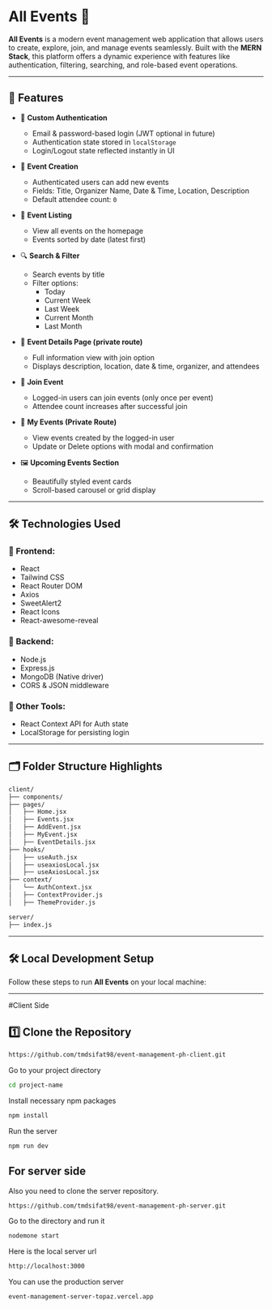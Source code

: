# All Events 🎉

**All Events** is a modern event management web application that allows users to create, explore, join, and manage events seamlessly. Built with the **MERN Stack**, this platform offers a dynamic experience with features like authentication, filtering, searching, and role-based event operations.

---

## 🌟 Features

- 🔐 **Custom Authentication**
  - Email & password-based login (JWT optional in future)
  - Authentication state stored in `localStorage`
  - Login/Logout state reflected instantly in UI

- 🎉 **Event Creation**
  - Authenticated users can add new events
  - Fields: Title, Organizer Name, Date & Time, Location, Description
  - Default attendee count: `0`

- 📆 **Event Listing**
  - View all events on the homepage
  - Events sorted by date (latest first)

- 🔍 **Search & Filter**
  - Search events by title
  - Filter options:
    - Today
    - Current Week
    - Last Week
    - Current Month
    - Last Month

- 🧾 **Event Details Page (private route)**
  - Full information view with join option
  - Displays description, location, date & time, organizer, and attendees

- 🙋 **Join Event**
  - Logged-in users can join events (only once per event)
  - Attendee count increases after successful join

- 👤 **My Events (Private Route)**
  - View events created by the logged-in user
  - Update or Delete options with modal and confirmation

- 🖼️ **Upcoming Events Section**
  - Beautifully styled event cards
  - Scroll-based carousel or grid display

---

## 🛠️ Technologies Used

### 🔹 Frontend:
- React
- Tailwind CSS
- React Router DOM
- Axios
- SweetAlert2
- React Icons
- React-awesome-reveal

### 🔹 Backend:
- Node.js
- Express.js
- MongoDB (Native driver)
- CORS & JSON middleware

### 🔹 Other Tools:
- React Context API for Auth state
- LocalStorage for persisting login

---

## 🗂️ Folder Structure Highlights

```bash
client/
├── components/
├── pages/
│   ├── Home.jsx
│   ├── Events.jsx
│   ├── AddEvent.jsx
│   ├── MyEvent.jsx
│   ├── EventDetails.jsx
├── hooks/
│   ├── useAuth.jsx
│   ├── useaxiosLocal.jsx
│   ├── useAxiosLocal.jsx
├── context/
│   └── AuthContext.jsx
│   ├── ContextProvider.js
│   ├── ThemeProvider.js

server/
├── index.js
```
---

## 🛠️ Local Development Setup

Follow these steps to run **All Events** on your local machine:

---

#Client Side
## 1️⃣ Clone the Repository
```bash
https://github.com/tmdsifat98/event-management-ph-client.git
```
Go to your project directory
```bash
cd project-name
```
Install necessary npm packages
```bash
npm install
```
Run the server
```bash
npm run dev
```

## For server side
Also you need to clone the server repository.
```bash
https://github.com/tmdsifat98/event-management-ph-server.git
```
Go to the directory and run it
```bash
nodemone start
```
Here is the local server url
```bash
http://localhost:3000
```
You can use the production server
```bash
event-management-server-topaz.vercel.app
```
